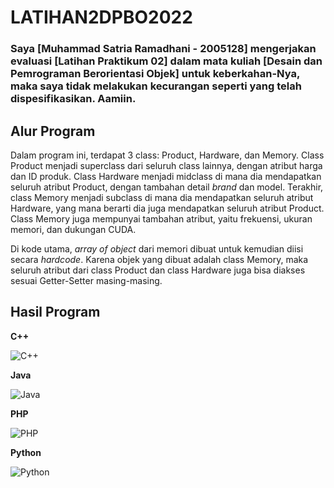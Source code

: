 # LATIHAN2DPBO2022
### Saya [Muhammad Satria Ramadhani - 2005128] mengerjakan evaluasi [Latihan Praktikum 02] dalam mata kuliah [Desain dan Pemrograman Berorientasi Objek] untuk keberkahan-Nya, maka saya tidak melakukan kecurangan seperti yang telah dispesifikasikan. Aamiin.

## Alur Program

Dalam program ini, terdapat 3 class: Product, Hardware, dan Memory. Class Product menjadi superclass dari seluruh class lainnya, dengan atribut harga dan ID produk. Class Hardware menjadi midclass di mana dia mendapatkan seluruh atribut Product, dengan tambahan detail *brand* dan model. Terakhir, class Memory menjadi subclass di mana dia mendapatkan seluruh atribut Hardware, yang mana berarti dia juga mendapatkan seluruh atribut Product. Class Memory juga mempunyai tambahan atribut, yaitu frekuensi, ukuran memori, dan dukungan CUDA.

Di kode utama, *array of object* dari memori dibuat untuk kemudian diisi secara *hardcode*. Karena objek yang dibuat adalah class Memory, maka seluruh atribut dari class Product dan class Hardware juga bisa diakses sesuai Getter-Setter masing-masing.  

## Hasil Program

**C++**

![C++](https://user-images.githubusercontent.com/72297396/154830396-5b60d50a-584e-45b9-acf1-7bc7e3cad457.png)

**Java**

![Java](https://user-images.githubusercontent.com/72297396/154830399-579c87c4-6990-4425-8c3e-8b937018b240.png)

**PHP**

![PHP](https://user-images.githubusercontent.com/72297396/154830405-fd71bc73-cf33-45b9-bb02-64e6435a0928.png)

**Python**

![Python](https://user-images.githubusercontent.com/72297396/154830410-e13d42e7-a261-4abd-983c-a098c71768dc.png)
